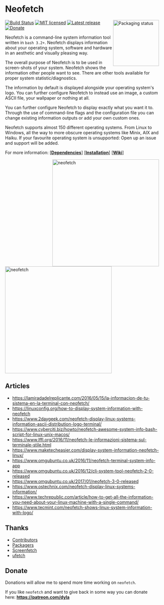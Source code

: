 # Neofetch

<a href="https://repology.org/metapackage/neofetch">
    <img src="https://repology.org/badge/vertical-allrepos/neofetch.svg" alt="Packaging status" align="right" width="150px">
</a>

[![Build Status](https://travis-ci.org/dylanaraps/neofetch.svg?branch=master)](https://travis-ci.org/dylanaraps/neofetch)
[![MIT licensed](https://img.shields.io/badge/license-MIT-blue.svg)](./LICENSE.md)
[![Latest release](https://img.shields.io/github/release/dylanaraps/neofetch.svg)](https://github.com/dylanaraps/neofetch/releases)
[![Donate](https://img.shields.io/badge/donate-patreon-yellow.svg)](https://www.patreon.com/dyla)

Neofetch is a command-line system information tool written in `bash 3.2+`. Neofetch displays information about your operating system, software and hardware in an aesthetic and visually pleasing way.

The overall purpose of Neofetch is to be used in screen-shots of your system. Neofetch shows the information other people want to see. There are other tools available for proper system statistic/diagnostics.

The information by default is displayed alongside your operating system's logo. You can further configure Neofetch to instead use an image, a custom ASCII file, your wallpaper or nothing at all.

You can further configure Neofetch to display exactly what you want it to. Through the use of command-line flags and the configuration file you can change existing information outputs or add your own custom ones.

Neofetch supports almost 150 different operating systems. From Linux to Windows, all the way to more obscure operating systems like Minix, AIX and Haiku. If your favourite operating system is unsupported: Open up an issue and support will be added.

For more information: \[[**Dependencies**](https://github.com/dylanaraps/neofetch/wiki/Dependencies)\] \[[**Installation**](https://github.com/dylanaraps/neofetch/wiki/Installation)\] \[[**Wiki**](https://github.com/dylanaraps/neofetch/wiki)\]


<img src="https://i.imgur.com/lUrkQBN.png" alt="neofetch" align="right" width="349px">
<img src="https://i.imgur.com/GFmC5Ad.png" alt="neofetch" width="349px">


## Articles

- https://lamiradadelreplicante.com/2016/05/15/la-informacion-de-tu-sistema-en-la-terminal-con-neofetch/
- https://linuxconfig.org/how-to-display-system-information-with-neofetch
- https://www.2daygeek.com/neofetch-display-linux-systems-information-ascii-distribution-logo-terminal/
- https://www.cyberciti.biz/howto/neofetch-awesome-system-info-bash-script-for-linux-unix-macos/
- https://www.lffl.org/2016/11/neofetch-le-informazioni-sistema-sul-terminale-stile.html
- https://www.maketecheasier.com/display-system-information-neofetch-linux/
- https://www.omgubuntu.co.uk/2016/11/neofetch-terminal-system-info-app
- https://www.omgubuntu.co.uk/2016/12/cli-system-tool-neofetch-2-0-released
- https://www.omgubuntu.co.uk/2017/01/neofetch-3-0-released
- https://www.ostechnix.com/neofetch-display-linux-systems-information/
- https://www.techrepublic.com/article/how-to-get-all-the-information-you-need-about-your-linux-machine-with-a-single-command/
- https://www.tecmint.com/neofetch-shows-linux-system-information-with-logo/


## Thanks

- [Contributors](https://github.com/dylanaraps/neofetch/contributors)
- [Packagers](https://github.com/dylanaraps/neofetch/issues/115)
- [Screenfetch](https://github.com/KittyKatt/screenFetch)
- [ufetch](https://github.com/jschx/ufetch)


## Donate

Donations will allow me to spend more time working on `neofetch`.

If you like `neofetch` and want to give back in some way you can donate here: **https://patreon.com/dyla**
